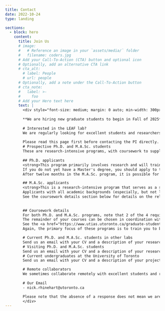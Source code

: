 ```yaml
---
title: Contact
date: 2022-10-24
type: landing

sections:
  - block: hero
    content:
      title: Join Us
      # image:
      #   # Reference an image in your `assets/media/` folder
      #   filename: coders.jpg
      # Add your Call-To-Action (CTA) button and optional icon
      # Optionally, add an alternative CTA link
      # cta_alt:
        # label: People
        # url: people
      # Optionally, add a note under the Call-To-Action button
      # cta_note:
      #   label: >-
      #     foo       
      # Add your Hero text here
      text: |
        <div style="font-size: medium; margin: 0 auto; min-width: 300px; max-width: 800px">
        
        **We are hiring new graduate students to begin in Fall of 2025**.
        
        # Interested in the LEAF lab?
        We are regularly looking for excellent students and researchers to work with at many levels of experience: Postdocs, Ph.D., research-oriented Master's students, and undergraduates. Our lab is a welcoming, intellectually vibrant environment working to solve some of the most interesting and critical research problems in the fields of robotics and machine learning.
        
        Please read this page first before contacting the PI directly.
        # Prospective Ph.D. and M.A.Sc. students
        These are research-intensive programs, with coursework to supplement students' research development. Apply through the UTIAS <a href="https://www.utias.utoronto.ca/admissions/">graduate admissions website</a>. Mention the PI's name in your application if you're interested in working together. <strong>Both programs are research-intensive. Applicants with all academic backgrounds (especially, but not limited to, CS and Machine Learning backgrounds) are encouraged to apply</strong>. 
                
        ## Ph.D. applicants
        <strong>This program primarily involves research and will train you to be a successful and independent scientist in our fields of research</strong>. Applicants with all academic backgrounds (especially, but not limited to, CS and Machine Learning backgrounds) are encouraged to apply. Applicants may enter the <a href="https://www.utias.utoronto.ca/doctor-of-philosophy-phd/">PhD program</a> via one of two routes: 1) following completion of an MASc degree in engineering, mathematics, physics, or chemistry; or 2) transfer from the University of Toronto MASc program.
        If you do not yet have a Master's degree, you should apply to the <a href="https://www.utias.utoronto.ca/master-of-applied-science/">M.A.Sc. program</a>, or, if you have an exceptional record, please discuss with me directly, as exceptions are possible (but rare).
        After twelve months in the M.A.Sc. program, it is possible for particularly strong students to transfer directly to the Ph.D. program. See the coursework details section below for details on the relatively small amount of coursework involved.

        ## M.A.Sc. applicants
        <strong>This is a research-intensive program that serves as a stepping-stone to prepare you for Ph.D.-level research</strong>.
        Applicants with all academic backgrounds (especially, but not limited to, CS and Machine Learning backgrounds) are encouraged to apply.
        See the coursework details section below for details on the relatively small amount of coursework involved.
        
 
        ## Coursework details
        For both Ph.D. and M.A.Sc. programs, note that 2 of the 4 required courses must be classified as Robotics (ROB) or Aerospace (AER), which involves a broad set of robotics, computer science, and machine learning topics.
        The remainder of your courses can be chosen in coordination with your advisor to help you hone your knowledge of topics relevant to your research.
        See the <a href="https://www.utias.utoronto.ca/graduate-students/course-descriptions/#SSECourses">Robotics course list here</a>. You can learn more about <a href="https://www.utias.utoronto.ca/graduate-students/program-specific-information-and-emphases/">program-specific information here</a>, including the precise program requirements.
        Again, the primary focus of these programs is to train you to be a successful and independent scientist in our fields of research.

        # Current Ph.D. and M.A.Sc. students in other labs
        Send us an email with your CV and a description of your research interests. Please mention how your interests overlap with our past work or future direction. We encourage people with all educational backgrounds to apply.
        # Visiting Ph.D. and M.A.Sc. students
        Send us an email with your CV and a description of your research interests. Please mention how your interests overlap with our past work or future direction. We encourage people with all educational backgrounds to apply. 
        # Current undergraduates at the University of Toronto
        Send us an email with your CV and a description of your project/research interests. Typically, we will expect you to have taken a Robotics, Machine Learning, or Computer Vision-related course. Regardless, we encourage people with all backgrounds to apply.

        # Remote collaborators
        We sometimes collaborate remotely with excellent students and researchers who have sufficient relevant experience. Send us an email with your CV and a description of your project/research interests. Please mention how your interests overlap with our past work or future direction. We encourage people with all educational backgrounds to apply.
        
        # Our Email
        - nick.rhinehart@utoronto.ca

        Please note that the absence of a response does not mean we are not interested (especially in the case of graduate student applicants). In the case of graduate student applicatns, please ensure to mention the LEAF lab and the PI's name in your application, and rest assured that we will consider it.
        </div>
---
```

